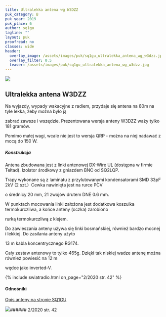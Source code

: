 ```yaml
---
title: Ultralekka antena wg W3DZZ
puk_category: B
puk_year: 2019
puk_place: 6
author: sq1gu
tagline: ""
layout: puk
proofread: no
classes: wide
header:
  overlay_image: /assets/images/puk/sq1gu_ultralekka_antena_wg_w3dzz.jpg
  overlay_filter: 0.5
  teaser: /assets/images/puk/sq1gu_ultralekka_antena_wg_w3dzz.jpg
---
```






 



![](assets/data/img/projects/2019-6-0.jpg) 




Ultralekka antena W3DZZ
-----------------------





 Na wyjazdy, wypady wakacyjne z radiem, przydaje się antena na 80m na tyle lekka, żeby można było ją

 zabrać zawsze i wszędzie. Prezentowana wersja anteny W3DZZ waży tylko 181 gramów.

 Pomimo małej wagi, wcale nie jest to wersja QRP - można na niej nadawać z mocą do 150 W.




##### Konstrukcja




Antena zbudowana jest z linki antenowej DX-Wire UL (dostępna w firmie Teltad). Izolator środkowy z gniazdem BNC od SQ2LQP.

Trapy wykonane są z laminatu z przylutowanymi kondensatorami SMD 33pF 2kV (2 szt.)  Cewka nawinięta jest na rurce PCV

o średnicy 20 mm, 21 zwojów drutem DNE 0.6 mm.






W punktach mocowania linki założona jest dodatkowa koszulka termokurczliwa, a końce anteny (oczka) zarobiono

rurką termokurczliwą z klejem.






Do zawieszania anteny używa się linki bosmańskiej, również bardzo mocnej i lekkiej. Do zasilania anteny użyto

13 m kabla koncentrycznego RG174.






Cały zestaw antenowy to tylko 465g. Dzięki tak niskiej wadze antenę można również powiesić na 12 m

wędce jako inverted-V.


{% include swiatradio.html on_page="2/2020 str. 42" %}






#### Odnośniki

[Opis anteny na stronie SQ1GU](http://sq1gu.tobis.com.pl/pl/anteny/66-antena-w3dzz-ultralekka)

 



![](assets/img/logo/sr_logo_s.jpg)###### 2/2020 str. 42

 





 



